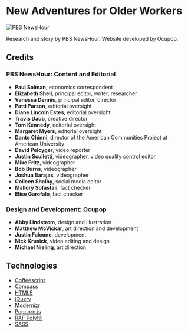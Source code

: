 # New Adventures for Older Workers

![PBS NewsHour](https://raw.github.com/ocupop/pbsnewshour-newolderworkers/master/img/pbs-logotype.png)

Research and story by PBS NewsHour. Website developed by Ocupop.


## Credits

### PBS NewsHour: Content and Editorial
- **Paul Solman**, economics correspondent
- **Elizabeth Shell**, principal editor, writer, researcher 
- **Vanessa Dennis**, principal editor, director 
- **Patti Parson**, editorial oversight 
- **Diane Lincoln Estes**, editorial oversight 
- **Travis Daub**, creative director 
- **Tom Kennedy**, editorial oversight 
- **Margaret Myers**, editorial oversight
- **Dante Chinni**, director of the American Communities Project at American University
- **David Pelcyger**, video reporter 
- **Justin Scuiletti**, videographer, video quality control editor
- **Mike Fritz**, videographer 
- **Bob Burns**, videographer
- **Joshua Barajas**, videographer 
- **Colleen Shalby**, social media editor 
- **Mallory Sofastaii**, fact checker 
- **Elise Garofalo**, fact checker

### Design and Development: Ocupop
- **Abby Lindstrom**, design and illustration
- **Matthew McVickar**, art direction and development
- **Justin Falcone**, development
- **Nick Krusick**, video editing and design
- **Michael Nieling**, art direction


## Technologies

- [Coffeescript](http://coffeescript.org/)
- [Compass](http://compass-style.org/)
- [HTML5](http://www.w3.org/html/wg/)
- [jQuery](http://jquery.com/)
- [Modernizr](http://modernizr.com/)
- [Popcorn.js](http://popcornjs.org/)
- [RAF Polyfill](https://gist.github.com/paulirish/1579671)
- [SASS](http://sass-lang.com/)
